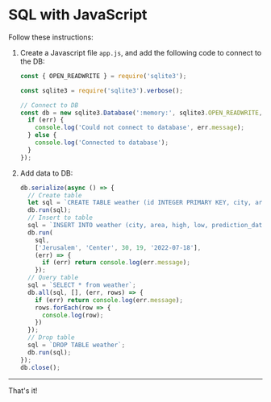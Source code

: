 # SQL with JavaScript

Follow these instructions:
1) Create a Javascript file `app.js`, and add the following code to connect to the DB:
   ```js
   const { OPEN_READWRITE } = require('sqlite3');

   const sqlite3 = require('sqlite3').verbose();

   // Connect to DB
   const db = new sqlite3.Database(':memory:', sqlite3.OPEN_READWRITE, (err) => {
     if (err) {
       console.log('Could not connect to database', err.message);
     } else {
       console.log('Connected to database');
     }
   });
   ```

2) Add data to DB:
   ```js
   db.serialize(async () => {
     // Create table
     let sql = `CREATE TABLE weather (id INTEGER PRIMARY KEY, city, area, high, low, prediction_date)`;
     db.run(sql);
     // Insert to table
     sql = `INSERT INTO weather (city, area, high, low, prediction_date) VALUES (?,?,?,?,?)`;
     db.run(
       sql,
       ['Jerusalem', 'Center', 30, 19, '2022-07-18'],
       (err) => {
         if (err) return console.log(err.message);
       });
     // Query table
     sql = `SELECT * from weather`;
     db.all(sql, [], (err, rows) => {
       if (err) return console.log(err.message);
       rows.forEach(row => {
         console.log(row);
       })
     });
     // Drop table
     sql = `DROP TABLE weather`;
     db.run(sql);
   });
   db.close();
   ```
   
-----------------------------------------------
That's it!

